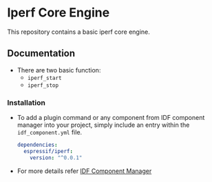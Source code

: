 # Iperf Core Engine

This repository contains a basic iperf core engine.

## Documentation

- There are two basic function:
  - `iperf_start`
  - `iperf_stop`


### Installation

- To add a plugin command or any component from IDF component manager into your project, simply include an entry within the `idf_component.yml` file.

  ```yaml
  dependencies:
    espressif/iperf:
      version: "^0.0.1"
  ```
- For more details refer [IDF Component Manager](https://docs.espressif.com/projects/idf-component-manager/en/latest/)
